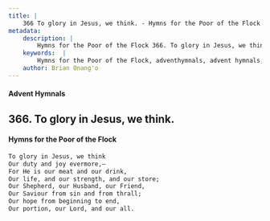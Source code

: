 ```yaml
---
title: |
    366 To glory in Jesus, we think. - Hymns for the Poor of the Flock
metadata:
    description: |
        Hymns for the Poor of the Flock 366. To glory in Jesus, we think.. To glory in Jesus, we think  Our duty and joy evermore,— For He is our meat and our drink, Our life, and our strength, and our store;  Our Shepherd, our Husband, our Friend,  Our Saviour from sin and from thrall;  Our hope from beginning to end, Our portion, our Lord, and our all. 
    keywords:  |
        Hymns for the Poor of the Flock, adventhymnals, advent hymnals, To glory in Jesus, we think., To glory in Jesus, we think , 
    author: Brian Onang'o
---
```


#### Advent Hymnals
## 366. To glory in Jesus, we think.
####  Hymns for the Poor of the Flock

```txt
To glory in Jesus, we think 
Our duty and joy evermore,—
For He is our meat and our drink,
Our life, and our strength, and our store; 
Our Shepherd, our Husband, our Friend, 
Our Saviour from sin and from thrall; 
Our hope from beginning to end,
Our portion, our Lord, and our all.
```